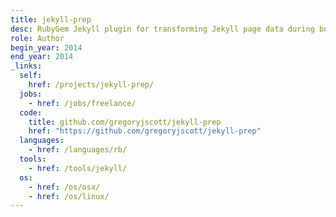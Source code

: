 ```yaml
---
title: jekyll-prep
desc: RubyGem Jekyll plugin for transforming Jekyll page data during builds.
role: Author
begin_year: 2014
end_year: 2014
_links:
  self:
    href: /projects/jekyll-prep/
  jobs:
    - href: /jobs/freelance/
  code:
    title: github.com/gregoryjscott/jekyll-prep
    href: "https://github.com/gregoryjscott/jekyll-prep"
  languages:
    - href: /languages/rb/
  tools:
    - href: /tools/jekyll/
  os:
    - href: /os/osx/
    - href: /os/linux/
---
```

